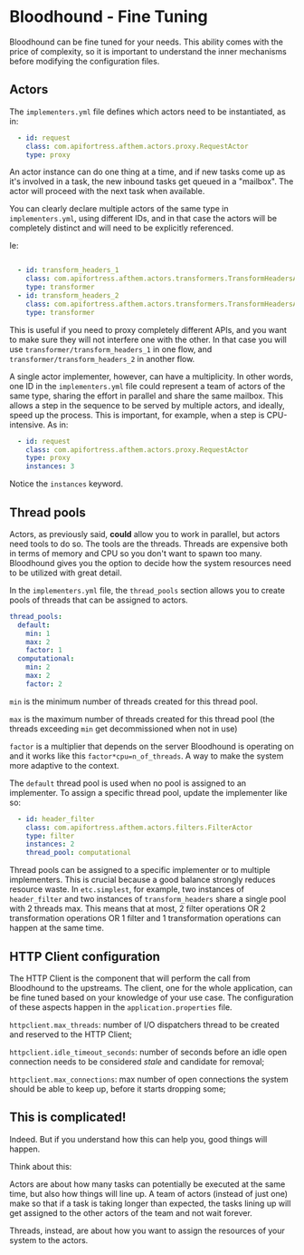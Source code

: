 # Bloodhound - Fine Tuning

Bloodhound can be fine tuned for your needs. This ability comes with the price of complexity, so it is important to
understand the inner mechanisms before modifying the configuration files.

## Actors

The `implementers.yml` file defines which actors need to be instantiated, as in:

```yaml
  - id: request
    class: com.apifortress.afthem.actors.proxy.RequestActor
    type: proxy
```

An actor instance can do one thing at a time, and if new tasks come up as it's involved in a task, the new inbound tasks get
queued in a "mailbox". The actor will proceed with the next task when available.


You can clearly declare multiple actors of the same type in `implementers.yml`, using different IDs, and in that case
the actors will be completely distinct and will need to be explicitly referenced.

Ie:
```yaml

  - id: transform_headers_1
    class: com.apifortress.afthem.actors.transformers.TransformHeadersActor
    type: transformer
  - id: transform_headers_2
    class: com.apifortress.afthem.actors.transformers.TransformHeadersActor
    type: transformer
```
This is useful if you need to proxy completely different APIs, and you want to make sure they will not interfere one
with the other. In that case you will use `transformer/transform_headers_1` in one flow, and
`transformer/transform_headers_2` in another flow.

A single actor implementer, however, can have a multiplicity. In other words, one ID in the `implementers.yml` file
could represent a team of actors of the same type, sharing the effort in parallel and share the same 
mailbox. This allows a step in the sequence to be served by multiple actors, and ideally, speed up the process.
This is important, for example, when a step is CPU-intensive.
As in:

```yaml
  - id: request
    class: com.apifortress.afthem.actors.proxy.RequestActor
    type: proxy
    instances: 3
```
Notice the `instances` keyword.

## Thread pools
Actors, as previously said, **could** allow you to work in parallel, but actors need tools to do so. The tools are the
threads. Threads are expensive both in terms of memory and CPU so you don't want to spawn too many.
Bloodhound gives you the option to decide how the system resources need to be utilized with great detail.

In the `implementers.yml` file, the `thread_pools` section allows you to create pools of threads that can be assigned
to actors.

```yaml
thread_pools:
  default:
    min: 1
    max: 2
    factor: 1
  computational:
    min: 2
    max: 2
    factor: 2
```
`min` is the minimum number of threads created for this thread pool.

`max` is the maximum number of threads created for this thread pool (the threads exceeding `min` get decommissioned when
not in use)

`factor` is a multiplier that depends on the server Bloodhound is operating on and it works like this
`factor*cpu=n_of_threads`. A way to make the system more adaptive to the context. 
 
 The `default` thread pool is used when no pool is assigned to an implementer. To assign a specific thread pool, update
 the implementer like so:
 
 ```yaml
   - id: header_filter
     class: com.apifortress.afthem.actors.filters.FilterActor
     type: filter
     instances: 2
     thread_pool: computational
```

Thread pools can be assigned to a specific implementer or to multiple implementers. This is crucial because a good
balance strongly reduces resource waste. In `etc.simplest`, for example, two instances of `header_filter` and two
instances of `transform_headers` share a single pool with 2 threads max. This means that at most, 2 filter operations OR
2 transformation operations OR 1 filter and 1 transformation operations can happen at the same time.

## HTTP Client configuration

The HTTP Client is the component that will perform the call from Bloodhound to the upstreams. The client, one for the whole
application, can be fine tuned based on your knowledge of your use case. The configuration of these aspects happen
in the `application.properties` file.

`httpclient.max_threads`: number of I/O dispatchers thread to be created and reserved to the HTTP Client;

`httpclient.idle_timeout_seconds`: number of seconds before an idle open connection needs to be considered *stale* and
candidate for removal;

`httpclient.max_connections`: max number of open connections the system should be able to keep up, before it starts
dropping some;
   

## This is complicated!

Indeed. But if you understand how this can help you, good things will happen.

Think about this:

Actors are about how many tasks can potentially be executed at the same time, but also how things will line up.
A team of actors (instead of just one) make so that if a task is taking longer than expected, the tasks lining
up will get assigned to the other actors of the team and not wait forever.

Threads, instead, are about how you want to assign the resources of your system to the actors.
 